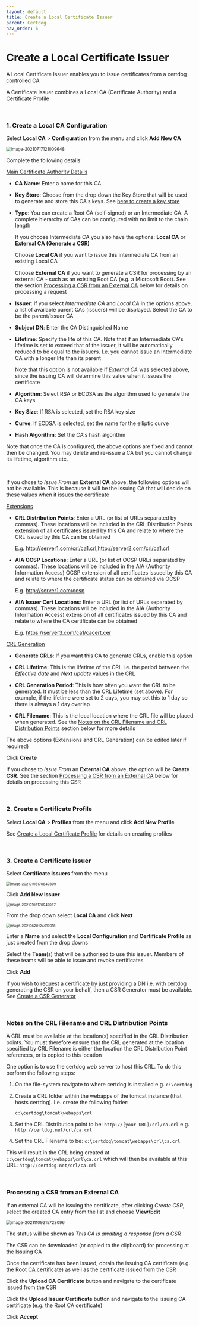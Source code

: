 ```yaml
---
layout: default
title: Create a Local Certificate Issuer
parent: Certdog
nav_order: 6
---
```

# Create a Local Certificate Issuer



A Local Certificate Issuer enables you to issue certificates from a certdog controlled CA

A Certificate Issuer combines a Local CA (Certificate Authority) and a Certificate Profile  

<br>  

### 1. Create a Local CA Configuration  
   Select **Local CA** > **Configuration** from the menu and click **Add New CA**

<img src=".\images\new-local-ca.png" alt="image-20210717121009648" style="zoom:80%;" />

Complete the following details:  

<u>Main Certificate Authority Details</u>  

* **CA Name**: Enter a name for this CA

* **Key Store**: Choose from the drop down the Key Store that will be used to generate and store this CA's keys. See [here to create a key store](keystores.html)

* **Type**: You can create a Root CA (self-signed) or an Intermediate CA. A complete hierarchy of CAs can be configured with no limit to the chain length 

  If you choose Intermediate CA you also have the options:  **Local CA** or **External CA (Generate a CSR)**

  Choose **Local CA** if  you want to issue this intermediate CA from an existing Local CA

  Choose **External CA** if you want to generate a CSR for processing by an external CA - such as an existing Root CA (e.g. a Microsoft Root). See the section [Processing a CSR from an External CA](#processing-a-csr-from-an-external-ca) below for details on processing a request

* **Issuer**: If you select *Intermediate CA* and *Local CA* in the options above, a list of available parent CAs (issuers) will be displayed. Select the CA to be the parent/issuer CA

* **Subject DN**: Enter the CA Distinguished Name

* **Lifetime**: Specify the life of this CA. Note that if an Intermediate CA's lifetime is set to exceed that of the issuer, it will be automatically reduced to be equal to the issuers. I.e. you cannot issue an Intermediate CA with a longer life than its parent

  Note that this option is not available if *External CA* was selected above, since the issuing CA will determine this value when it issues the certificate

* **Algorithm**: Select RSA or ECDSA as the algorithm used to generate the CA keys

* **Key Size**: If RSA is selected, set the RSA key size

* **Curve**: If ECDSA is selected, set the name for the elliptic curve

* **Hash Algorithm**: Set the CA's hash algorithm

Note that once the CA is configured, the above options are fixed and cannot then be changed. You may delete and re-issue a CA but you cannot change its lifetime, algorithm etc.   

<br>

If you chose to *Issue From* an **External CA** above, the following options will not be available. This is because it will be the issuing CA that will decide on these values when it issues the certificate

<u>Extensions</u>  

* **CRL Distribution Points**: Enter a URL (or list of URLs separated by commas). These locations will be included in the CRL Distribution Points extension of all certificates issued by this CA and relate to where the CRL issued by this CA can be obtained

  E.g. http://server1.com/crl/ca1.crl,http://server2.com/crl/ca1.crl

* **AIA OCSP Locations**: Enter a URL (or list of OCSP URLs separated by commas). These locations will be included in the AIA (Authority Information Access) OCSP extension of all certificates issued by this CA and relate to where the certificate status can be obtained via OCSP

  E.g. http://server1.com/ocsp

* **AIA Issuer Cert Locations**: Enter a URL (or list of URLs separated by commas). These locations will be included in the AIA (Authority Information Access) extension of all certificates issued by this CA and relate to where the CA certificate can be obtained

  E.g. https://server3.com/ca1/cacert.cer

<u>CRL Generation</u>  

* **Generate CRLs**: If you want this CA to generate CRLs, enable this option

* **CRL Lifetime**: This is the lifetime of the CRL i.e. the period between the *Effective date* and *Next update* values in the CRL

* **CRL Generation Period**: This is how often you want the CRL to be generated. It must be less than the CRL Lifetime (set above). For example, if the lifetime were set to 2 days, you may set this to 1 day so there is always a 1 day overlap

* **CRL Filename**: This is the local location where the CRL file will be placed when generated. See the [Notes on the CRL Filename and CRL Distribution Points](#notes-on-the-crl-filename-and-crl-distribution-points) section below for more details

The above options (Extensions and CRL Generation) can be edited later if required)  

Click **Create**   

If you chose to *Issue From* an **External CA** above, the option will be **Create CSR**. See the section [Processing a CSR from an External CA](#processing-a-csr-from-an-external-ca) below for details on processing this CSR 

<br>

### 2. Create a Certificate Profile

Select **Local CA** > **Profiles** from the menu and click **Add New Profile**

See [Create a Local Certificate Profile](create_a_local_certificate_profile.html) for details on creating profiles

<br>

### 3. Create a Certificate Issuer

Select **Certificate Issuers** from the menu

<img src=".\images\new_ms_issuer.png" alt="image-20210108170849399" style="zoom:67%;" />

Click **Add New Issuer**

<img src=".\images\new_localca_issuer2.png" alt="image-20210108170947087" style="zoom:67%;" />

From the drop down select **Local CA** and click **Next**

<img src=".\images\new_localca_issuer3.png" alt="image-20210620124010018" style="zoom:67%;" />

Enter a **Name** and select the **Local Configuration** and **Certificate Profile** as just created from the drop downs  

Select the **Team**(s) that will be authorised to use this issuer. Members of these teams will be able to issue and revoke certificates  

Click **Add**  



If you wish to request a certificate by just providing a DN i.e. with certdog generating the CSR on your behalf, then a CSR Generator must be available.  See [Create a CSR Generator](create_csr_generator.html)

<br>

### Notes on the CRL Filename and CRL Distribution Points

A CRL must be available at the location(s) specified in the CRL Distribution points. You must therefore ensure that the CRL generated at the location specified by CRL Filename is either the location the CRL Distribution Point references, or is  copied to this location  

One option is to use the certdog web server to host this CRL. To do this perform the following steps:  

1. On the file-system navigate to where certdog is installed e.g. ``c:\certdog``

2. Create a CRL folder within the webapps of the tomcat instance (that hosts certdog). I.e. create the following folder:

   ``c:\certdog\tomcat\webapps\crl``

3. Set the CRL Distribution point to be: ``http://[your URL]/crl/ca.crl`` e.g. ``http://certdog.net/crl/ca.crl``

4. Set the CRL Filename to be: ``c:\certdog\tomcat\webapps\crl\ca.crl``

This will result in the CRL being created at ``c:\certdog\tomcat\webapps\crl\ca.crl`` which will then be available at this URL: ``http://certdog.net/crl/ca.crl``

<br>

### Processing a CSR from an External CA

If an external CA will be issuing the certificate, after clicking *Create CSR*, select the created CA entry from the list and choose **View/Edit**

<img src=".\images\int_ca_csr.png" alt="image-20211109215723096" style="zoom:80%;" />

The status will be shown as *This CA is awaiting a response from a CSR*

The CSR can be downloaded (or copied to the clipboard) for processing at the Issuing CA  

Once the certificate has been issued, obtain the issuing CA certificate (e.g. the Root CA certificate) as well as the certificate issued from the CSR  

Click the **Upload CA Certificate** button and navigate to the certificate issued from the CSR

Click the **Upload Issuer Certificate** button and navigate to the issuing CA certificate (e.g. the Root CA certificate)

Click **Accept**
